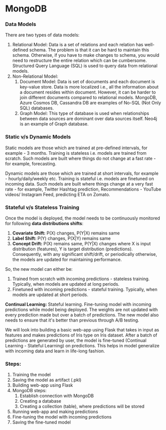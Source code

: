 # MongoDB

### Data Models
There are two types of data models:
1. Relational Model: Data is a set of relations and each relation has well-defined schema. The problem is that it can be hard to maintain this schema. Otherwise, if you have to make changes to schema, you would need to restructure the entire relation which can be cumbersome. Structured Query Language (SQL) is used to query data from relational models.
2. Non-Relational Model: 
    1. Document Model: Data is set of documents and each document is key-value store. Data is more localized i.e., all the information about a document resides within document. However, it can be harder to join different documents compared to relational models. MongoDB, Azure Cosmos DB, Cassandra DB are examples of No-SQL (Not Only SQL) databases.
    2. Graph Model: This type of database is used when relationships between data sources are dominant over data sources itself. Neo4j is an example of Graph database.

### Static v/s Dynamic Models
Static models are those which are trained at pre-defined intervals, for example - 3 months. Training is stateless i.e. models are trained from scratch. Such models are built where things do not change at a fast rate - for example, forecasting.

Dynamic models are those which are trained at short intervals, for example - hourly/daily/weekly etc. Training is stateful i.e. models are finetuned on incoming data. Such models are built where things change at a very fast rate - for example, Twitter Hashtag prediction, Recommendations - YouTube videos/ Instagram Feed, predicting ETA on Zomato.

### Stateful v/s Stateless Training
Once the model is deployed, the model needs to be continuously monitored for following **data distributions shifts**:
1. **Covariate Shift:** P(X) changes, P(Y|X) remains same
2. **Label Shift:** P(Y) changes, P(X|Y) remains same
3. **Concept Drift:** P(X) remains same, P(Y|X) changes
where X is input distribution (features), Y is target distribution (predictions). Consequently, with any significant shift/drift, or periodically otherwise, the models are updated for maintaining performance.

So, the new model can either be:
1. Trained from scratch with incoming predictions - stateless training. Typically, when models are updated at long periods. 
2. Finetuned with incoming predictions - stateful training. Typically, when models are updated at short periods.  

**Continual Learning:** Stateful learning. Fine-tuning model with incoming predictions while model being deployed. The weights are not updated with every prediction made but over a batch of predictions. The new model also needs to ensure that it's better than previous through A/B testing.

We will look into building a basic web-app using Flask that takes in input as features and makes predictions of Iris type on Iris dataset. After a batch of predictions are generated by user, the model is fine-tuned (Continual Learning - Stateful Learning) on predictions. This helps in model generalize with incoming data and learn in life-long fashion.

### Steps:
1. Training the model
2. Saving the model as artifact (.pkl)
3. Building web-app using Flask
4. MongoDB steps:
    1. Establish connection with MongoDB
    2. Creating a database
    3. Creating a collection (table), where predictions will be stored
5. Running web-app and making predictions
6. Fine-tuning the model with incoming predictions
7. Saving the fine-tuned model